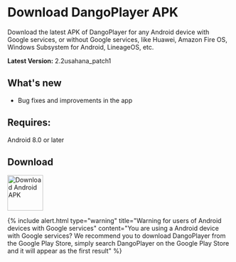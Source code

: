 # Download DangoPlayer APK
Download the latest APK of DangoPlayer for any Android device with Google services, or without Google services, like Huawei, Amazon Fire OS, Windows Subsystem for Android, LineageOS, etc.

**Latest Version:** 2.2usahana_patch1

## What's new
- Bug fixes and improvements in the app

## Requires:
Android 8.0 or later

## Download
<a href="https://github.com/brunochanrio/DangoPlayer/releases/download/2.2usahana_patch1/DangoPlayer_2.2usahana_patch1.apk"><img alt="Download Android APK" height="80" src="https://brunochanrio.github.io/DangoPlayer/assets/GetAndroidAPK.png"/></a>

{% include alert.html type="warning" title="Warning for users of Android devices with Google services" content="You are using a Android device with Google services? We recommend you to download DangoPlayer from the Google Play Store, simply search DangoPlayer on the Google Play Store and it will appear as the first result" %}
